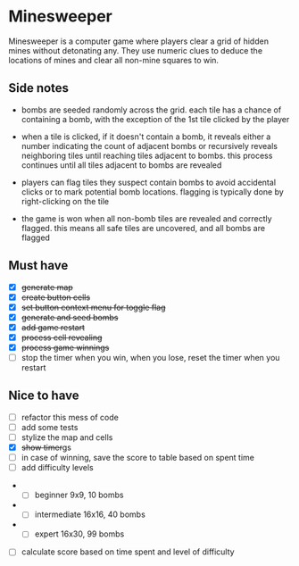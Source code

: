 # Minesweeper

Minesweeper is a computer game where players clear a grid of hidden mines without detonating any. They use numeric clues to deduce the locations of mines and clear all non-mine squares to win.

## Side notes

- bombs are seeded randomly across the grid. each tile has a chance of containing a bomb, with the exception of the 1st tile clicked by the player

- when a tile is clicked, if it doesn't contain a bomb, it reveals either a number indicating the count of adjacent bombs or recursively reveals neighboring tiles until reaching tiles adjacent to bombs. this process continues until all tiles adjacent to bombs are revealed

- players can flag tiles they suspect contain bombs to avoid accidental clicks or to mark potential bomb locations. flagging is typically done by right-clicking on the tile

- the game is won when all non-bomb tiles are revealed and correctly flagged. this means all safe tiles are uncovered, and all bombs are flagged

## Must have

- [x] ~~generate map~~
- [x] ~~create button cells~~
- [x] ~~set button context menu for toggle flag~~
- [x] ~~generate and seed bombs~~
- [x] ~~add game restart~~
- [x] ~~process cell revealing~~
- [x] ~~process game winnings~~
- [ ] stop the timer when you win, when you lose, reset the timer when you restart

## Nice to have

- [ ] refactor this mess of code
- [ ] add some tests
- [ ] stylize the map and cells
- [x] ~~show timer~~gs
- [ ] in case of winning, save the score to table based on spent time
- [ ] add difficulty levels
- - [ ] beginner 9x9, 10 bombs
- - [ ] intermediate 16x16, 40 bombs
- - [ ] expert 16x30, 99 bombs
- [ ] calculate score based on time spent and level of difficulty

